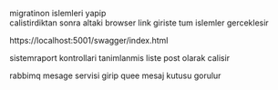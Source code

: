 migratinon islemleri yapip  
calistirdiktan sonra altaki browser link giriste tum islemler gerceklesir

https://localhost:5001/swagger/index.html



sistemraport kontrollari  tanimlanmis liste post olarak calisir 

rabbimq mesage servisi  girip 
quee mesaj    kutusu gorulur
